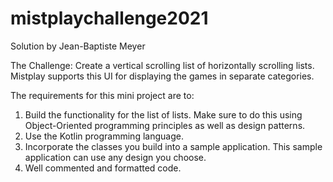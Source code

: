 # mistplaychallenge2021
Solution by Jean-Baptiste Meyer

The Challenge: Create a vertical scrolling list of horizontally scrolling lists.
Mistplay supports this UI for displaying the games in separate categories.

The requirements for this mini project are to:
1) Build the functionality for the list of lists. Make sure to do this using Object-Oriented programming principles as well as design patterns.
2) Use the Kotlin programming language.
3) Incorporate the classes you build into a sample
application. This sample application can use any design you choose.
4) Well commented and formatted code.
